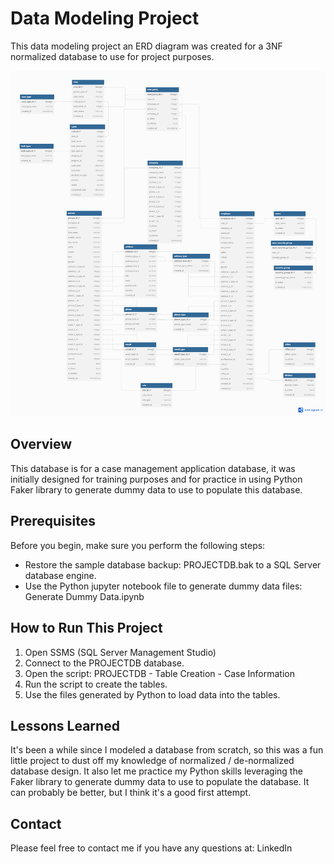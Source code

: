 # Data Modeling Project

This data modeling project an ERD diagram was created for a 3NF normalized database to use for project purposes.

<img src="ProjectDB.png" alt="Example ERD diagram" width="600"/>

## Overview

This database is for a case management application database, it was initially designed for training purposes and for practice in using Python Faker library to generate dummy data to use to populate this database.


## Prerequisites

Before you begin, make sure you perform the following steps:

- Restore the sample database backup: PROJECTDB.bak to a SQL Server database engine.
- Use the Python jupyter notebook file to generate dummy data files: Generate Dummy Data.ipynb

## How to Run This Project

1. Open SSMS (SQL Server Management Studio)
2. Connect to the PROJECTDB database.
3. Open the script: PROJECTDB - Table Creation - Case Information
4. Run the script to create the tables.
5. Use the files generated by Python to load data into the tables.

## Lessons Learned

It's been a while since I modeled a database from scratch, so this was a fun little project to dust off my knowledge of normalized / de-normalized database design. It also let me practice my Python skills leveraging the Faker library to generate dummy data to use to populate the database.  It can probably be better, but I think it's a good first attempt.

## Contact

Please feel free to contact me if you have any questions at: LinkedIn
